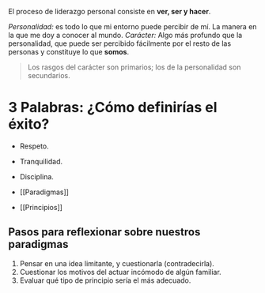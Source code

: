 El proceso de liderazgo personal consiste en **ver, ser y hacer**.

*Personalidad:* es todo lo que mi entorno puede percibir de mí. La manera en la que me doy a conocer al mundo.
*Carácter:* Algo más profundo que la personalidad, que puede ser percibido fácilmente por el resto de las personas y constituye lo que **somos**.

> Los rasgos del carácter son primarios; los de la personalidad son secundarios.


# 3 Palabras: ¿Cómo definirías el éxito?

- Respeto.
- Tranquilidad.
- Disciplina.

- [[Paradigmas]]
- [[Principios]]

## Pasos para reflexionar sobre nuestros paradigmas

1. Pensar en una idea limitante, y cuestionarla (contradecirla).
2. Cuestionar los motivos del actuar incómodo de algún familiar.
3. Evaluar qué tipo de principio sería el más adecuado.
